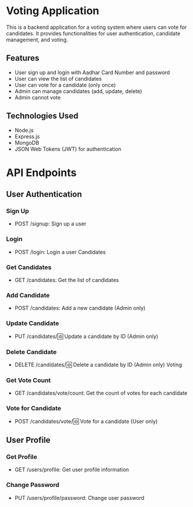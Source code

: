 
# Voting Application
This is a backend application for a voting system where users can vote for candidates. It provides functionalities for user authentication, candidate management, and voting.

## Features
- User sign up and login with Aadhar Card Number and password
- User can view the list of candidates
- User can vote for a candidate (only once)
- Admin can manage candidates (add, update, delete)
- Admin cannot vote
## Technologies Used
- Node.js
- Express.js
- MongoDB
- JSON Web Tokens (JWT) for authentication


# API Endpoints
## User Authentication
### Sign Up
- POST /signup: Sign up a user
### Login
- POST /login: Login a user
Candidates
### Get Candidates
- GET /candidates: Get the list of candidates
### Add Candidate
- POST /candidates: Add a new candidate (Admin only)
### Update Candidate
- PUT /candidates/:id: Update a candidate by ID (Admin only)
### Delete Candidate
- DELETE /candidates/:id: Delete a candidate by ID (Admin only)
Voting
### Get Vote Count
- GET /candidates/vote/count: Get the count of votes for each candidate
### Vote for Candidate
- POST /candidates/vote/:id: Vote for a candidate (User only)
## User Profile
### Get Profile
- GET /users/profile: Get user profile information
### Change Password
- PUT /users/profile/password: Change user password